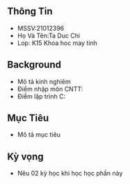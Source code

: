 ## Thông Tin 
- MSSV:21012396
- Họ Và Tên:Ta Duc Chi
- Lop: K15 Khoa hoc may tinh
## Background
- Mô tả kinh nghiêm
- Điểm nhập môn CNTT:
- Điểm lập trình C:

## Mục Tiêu
- Mô tả mục tiêu

## Kỳ vọng
- Nêu 02 kỳ học khi học học phần này